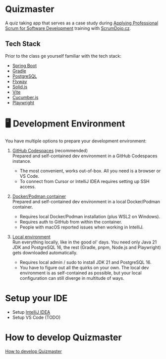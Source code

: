 # Quizmaster

A quiz taking app that serves as a case study during
[Applying Professional Scrum for Software Development](https://scrumdojo.cz/aps-sd)
training with [ScrumDojo.cz](https://scrumdojo.cz).

## Tech Stack

Prior to the class ge yourself familiar with the tech stack:

- [Spring Boot](https://spring.io/projects/spring-boot)
- [Gradle](https://gradle.org/)
- [PostgreSQL](https://www.postgresql.org/)
- [Flyway](https://flywaydb.org/)
- [Solid.js](https://solidjs.com/)
- [Vite](https://vitejs.dev/)
- [Cucumber.js](https://cucumber.io/docs/guides/)
- [Playwright](https://playwright.dev/)

# 🖥️ Development Environment
You have multiple options to prepare your development environment:

1. [GitHub Codespaces](docs/github-codespaces.md) (recommended)\
Prepared and self-contained dev environment in a GitHub Codespaces instance.

    - The most convenient, works out-of-box. All you need is a browser or VS Code.
    - To connect from Cursor or IntelliJ IDEA requires setting up SSH access.

2. [Docker/Podman container](https://github.com/scrumdojo/quizmaster-devcontainer) \
Prepared and self-contained dev environment in a local Docker/Podman container.

    - Requires local Docker/Podman installation (plus WSL2 on Windows).
    - Requires auth to GitHub from within the container.
    - People with macOS reported issues when working in IntelliJ.

3. [Local environment](docs/dev-environment.md) \
Run everything locally, like in the good ol' days. You need only Java 21 JDK and PostgreSQL 16,
the rest (Gradle, pnpm, Node.js and Playwright) gets downloaded automatically.

    - Requires local admin / sudo to install JDK 21 and PostgreSQL 16.
    - You have to figure out all the quirks on your own. The local dev environment is as self-contained as possible, but your local configuration can still diverge in multitude of ways.

# Setup your IDE

- Setup [IntelliJ IDEA](docs/setup-intellij.md)
- Setup VS Code (TODO)

# How to develop Quizmaster

[How to develop Quizmaster](docs/how-to-develop.md)
